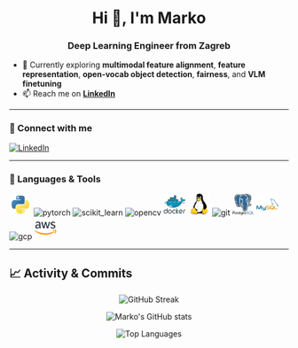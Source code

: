 <h1 align="center">Hi 👋, I'm Marko</h1>
<h3 align="center">Deep Learning Engineer from Zagreb</h3>

- 🌱 Currently exploring **multimodal feature alignment**, **feature representation**, **open-vocab object detection**, **fairness**, and **VLM finetuning**
- 📫 Reach me on **[LinkedIn](https://www.linkedin.com/in/marko-haralovic/)**

---

### 🔗 Connect with me
<p>
  <a href="https://linkedin.com/in/marko-haralovic" target="_blank">
    <img src="https://raw.githubusercontent.com/rahuldkjain/github-profile-readme-generator/master/src/images/icons/Social/linked-in-alt.svg" alt="LinkedIn" height="30" width="40" />
  </a>
</p>

---

### 🧠 Languages & Tools
<p>
  <img src="https://raw.githubusercontent.com/devicons/devicon/master/icons/python/python-original.svg" alt="python" width="40" height="40"/>
  <img src="https://www.vectorlogo.zone/logos/pytorch/pytorch-icon.svg" alt="pytorch" width="40" height="40"/>
  <img src="https://upload.wikimedia.org/wikipedia/commons/0/05/Scikit_learn_logo_small.svg" alt="scikit_learn" width="40" height="40"/>
  <img src="https://www.vectorlogo.zone/logos/opencv/opencv-icon.svg" alt="opencv" width="40" height="40"/>
  <img src="https://raw.githubusercontent.com/devicons/devicon/master/icons/docker/docker-original-wordmark.svg" alt="docker" width="40" height="40"/>
  <img src="https://raw.githubusercontent.com/devicons/devicon/master/icons/linux/linux-original.svg" alt="linux" width="40" height="40"/>
  <img src="https://www.vectorlogo.zone/logos/git-scm/git-scm-icon.svg" alt="git" width="40" height="40"/>
  <img src="https://raw.githubusercontent.com/devicons/devicon/master/icons/postgresql/postgresql-original-wordmark.svg" alt="postgresql" width="40" height="40"/>
  <img src="https://raw.githubusercontent.com/devicons/devicon/master/icons/mysql/mysql-original-wordmark.svg" alt="mysql" width="40" height="40"/>
  <img src="https://www.vectorlogo.zone/logos/google_cloud/google_cloud-icon.svg" alt="gcp" width="40" height="40"/>
  <img src="https://raw.githubusercontent.com/devicons/devicon/master/icons/amazonwebservices/amazonwebservices-original-wordmark.svg" alt="aws" width="40" height="40"/>
</p>

---

## 📈 Activity & Commits

<p align="center">
  <img src="https://streak-stats.demolab.com?user=markoharalovic&theme=tokyonight&hide_border=true" alt="GitHub Streak"/>
</p>

<p align="center">
  <img src="https://github-readme-stats.vercel.app/api?username=markoharalovic&show_icons=true&include_all_commits=true&count_private=true&hide_border=true&theme=tokyonight" alt="Marko's GitHub stats"/>
</p>

<p align="center">
  <img src="https://github-readme-stats.vercel.app/api/top-langs/?username=markoharalovic&layout=compact&hide_border=true&theme=tokyonight" alt="Top Languages"/>
</p>




